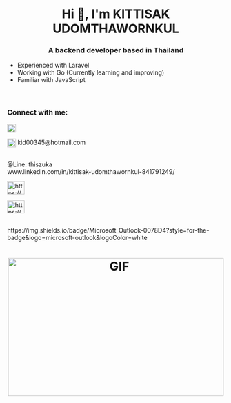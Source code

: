 <h1 align="center">Hi 👋, I'm KITTISAK UDOMTHAWORNKUL</h1>
<h3 align="center">A backend developer based in Thailand</h3>


* Experienced with Laravel <br>
* Working with Go (Currently learning and improving) <br>
* Familiar with JavaScript <br>
<br><br>

<h3>Connect with me:</h3>
<p align="left">
<a href="mailto:kid00345@hotmail.com"><img align="center" src="https://img.shields.io/badge/Microsoft_Outlook-0078D4?style=for-the-badge&logo=microsoft-outlook&logoColor=white" height="20"/></a>
</p>

<p align="left">
<img align="center" src="https://img.shields.io/badge/LinkedIn-0077B5?style=for-the-badge&logo=linkedin&logoColor=white" height="20"/></a> kid00345@hotmail.com
</p>

<br>
@Line: thiszuka
<br>
www.linkedin.com/in/kittisak-udomthawornkul-841791249/
<p align="left">
<a href="https://linkedin.com/in/https://www.linkedin.com/in/kittisak-udomthawornkul-841791249/" target="blank"><img align="center" src="https://raw.githubusercontent.com/rahuldkjain/github-profile-readme-generator/master/src/images/icons/Social/linked-in-alt.svg" alt="https://www.linkedin.com/in/kittisak-udomthawornkul-841791249/" height="30" width="40" /></a>
</p>
<p align="left">
<a href="https://linkedin.com/in/https://www.linkedin.com/in/kittisak-udomthawornkul-841791249/" target="blank"><img align="center" src="https://raw.githubusercontent.com/rahuldkjain/github-profile-readme-generator/master/src/images/icons/Social/linked-in-alt.svg" alt="https://www.linkedin.com/in/kittisak-udomthawornkul-841791249/" height="30" width="40" /></a>
</p>

<br>
https://img.shields.io/badge/Microsoft_Outlook-0078D4?style=for-the-badge&logo=microsoft-outlook&logoColor=white
<h1 align="center"><img align="middle" alt="GIF" src="https://github.com/abhisheknaiidu/abhisheknaiidu/blob/master/code.gif?raw=true" width="500" height="320" /></h1>

<!-- [![willianrod's wakatime stats](https://github-readme-stats.vercel.app/api/wakatime?username=ThisIsZuka)](https://github.com/anuraghazra/github-readme-stats) -->


<!-- [![willianrod's wakatime stats](https://github-readme-stats.vercel.app/api/wakatime?username=ThisIsZuka&layout=compact)] -->




<!--
**ThisIsZuka/ThisIsZuka** is a ✨ _special_ ✨ repository because its `README.md` (this file) appears on your GitHub profile.



Here are some ideas to get you started:

- 🔭 I’m currently working on ...
- 🌱 I’m currently learning ...
- 👯 I’m looking to collaborate on ...
- 🤔 I’m looking for help with ...
- 💬 Ask me about ...
- 📫 How to reach me: ...
- 😄 Pronouns: ...
- ⚡ Fun fact: ...
-->
